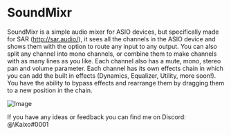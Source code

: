 # SoundMixr
SoundMixr is a simple audio mixer for ASIO devices, but specifically made for SAR (http://sar.audio/), it sees all the channels in the ASIO device and shows them with the option to route any input to any output. You can also split any channel into mono channels, or combine them to make channels with as many lines as you like. Each channel also has a mute, mono, stereo pan and volume parameter. Each channel has its own effects chain in which you can add the built in effects (Dynamics, Equalizer, Utility, more soon!). You have the ability to bypass effects and rearrange them by dragging them to a new position in the chain. 

![Image](https://i.imgur.com/QWbTfhW.png)

 If you have any ideas or feedback you can find me on Discord: @\Kaixo#0001
